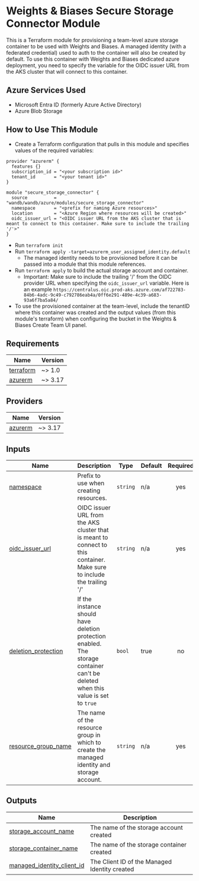 # Weights & Biases Secure Storage Connector Module

This is a Terraform module for provisioning a team-level azure storage container to be used with Weights and Biases.
A managed identity (with a federated credential) used to auth to the container will also be created by default. To use this container with Weights and Biases
dedicated azure deployment, you need to specify the variable for the OIDC issuer URL from the AKS cluster that will connect to this container. 

## Azure Services Used

- Microsoft Entra ID (formerly Azure Active Directory)
- Azure Blob Storage

## How to Use This Module

- Create a Terraform configuration that pulls in this module and specifies
  values of the required variables:

```
provider "azurerm" {
  features {} 
  subscription_id = "<your subscription id>"
  tenant_id       = "<your tenant id>"
}

module "secure_storage_connector" {
  source          = "wandb/wandb/azure/modules/secure_storage_connector"
  namespace       = "<prefix for naming Azure resources>"
  location        = "<Azure Region where resources will be created>"
  oidc_issuer_url = "<OIDC issuer URL from the AKS cluster that is meant to connect to this container. Make sure to include the trailing '/'>"
}
```

- Run `terraform init`
- Run `terraform apply -target=azurerm_user_assigned_identity.default`
  - The managed identity needs to be provisioned before it can be passed into a module that this module references. 
- Run `terraform apply` to build the actual storage account and container.
  - Important: Make sure to include the trailing '/' from the OIDC provider URL when specifying the `oidc_issuer_url` variable.
Here is an example `https://centralus.oic.prod-aks.azure.com/af722783-84b6-4adc-9c49-c792786eab4a/0ff6e291-489e-4c39-a683-93a6f7ba5a84/`
- To use the provisioned container at the team-level, include the tenantID where this container was created and the  output values (from this module's terraform) when configuring the bucket in the Weights & Biases Create Team UI panel. 

<!-- BEGIN_TF_DOCS -->

## Requirements

| Name                                                                     | Version |
|--------------------------------------------------------------------------| ------- |
| <a name="requirement_terraform"></a> [terraform](#requirement\_terraform) | ~> 1.0 |
| <a name="requirement_azurerm"></a> [azurerm](#requirement\_azurerm) | ~> 3.17 |

## Providers

| Name | Version |
|------|---------|
| <a name="provider_azurerm"></a> [azurerm](#provider\_azurerm) | ~> 3.17 |

## Inputs

| Name                                                                                       | Description                                                                                                                      | Type     | Default | Required |
|--------------------------------------------------------------------------------------------|----------------------------------------------------------------------------------------------------------------------------------|----------|---------|:--------:|
| <a name="input_namespace"></a> [namespace](#input_namespace)                               | Prefix to use when creating resources.                                                                                           | `string` | n/a     |   yes    |
| <a name="input_oidc_issuer_url"></a> [oidc_issuer_url](#input_oidc_issuer_url)             | OIDC issuer URL from the AKS cluster that is meant to connect to this container. Make sure to include the trailing '/'           | `string` | n/a     |   yes    |
| <a name="input_deletion_protection"></a> [deletion_protection](#input_deletion_protection) | If the instance should have deletion protection enabled. The storage container can't be deleted when this value is set to `true` | `bool`   | true    |    no    |
| <a name="input_resource_group_name"></a> [resource_group_name](#input_resource_group_name) | The name of the resource group in which to create the managed identity and storage account.                                      | `string` | n/a     |   yes    |

## Outputs

| Name                                                                        | Description                                   |
|-----------------------------------------------------------------------------|-----------------------------------------------|
| <a name="storage_account_name"></a> [storage_account_name](#storage_account_name) | The name of the storage account created       |
| <a name="storage_container_name"></a> [storage_container_name](#storage_container_name) | The name of the storage container created     |
| <a name="managed_identity_client_id"></a> [managed_identity_client_id](#managed_identity_client_id) | The Client ID of the Managed Identity created |

<!-- END_TF_DOCS -->
